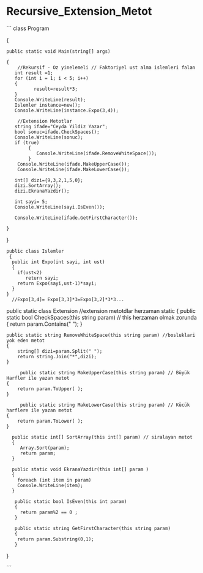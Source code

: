 # Recursive_Extension_Metot



´´´ class Program

{

    public static void Main(string[] args)
    
    {
        //Rekursif - Oz yinelemeli // Faktoriyel ust alma islemleri falan
       int result =1;
       for (int i = 1; i < 5; i++)
       {
              result=result*3;
       }
       Console.WriteLine(result);
       Islemler instance=new();
       Console.WriteLine(instance.Expo(3,4));

        //Extension Metotlar 
       string ifade="Ceyda Yildiz Yazar";
       bool sonuc=ifade.CheckSpaces();
       Console.WriteLine(sonuc);
       if (true)
            {
               Console.WriteLine(ifade.RemoveWhiteSpace()); 
            }
        Console.WriteLine(ifade.MakeUpperCase());
        Console.WriteLine(ifade.MakeLowerCase());
    
       int[] dizi={9,3,2,1,5,0};
       dizi.SortArray();
       dizi.EkranaYazdir();
    
       int sayi= 5;
       Console.WriteLine(sayi.IsEven());
       
       Console.WriteLine(ifade.GetFirstCharacter());

    }
}

    public class Islemler
     {
      public int Expo(int sayi, int ust)
      {
        if(ust<2)
           return sayi;
        return Expo(sayi,ust-1)*sayi;
      }  
    }
      //Expo[3,4]= Expo[3,3]*3=Expo[3,2]*3*3...
   
   public static class Extension                    //extension metotdlar herzaman static
   {
    public static bool CheckSpaces(this string param)  // this herzaman olmak zorunda
    {
        return param.Contains(" ");
    }

    public static string RemoveWhiteSpace(this string param) //bosluklari yok eden metot
    {
        string[] dizi=param.Split(" ");
        return string.Join("*",dizi);
    }

         public static string MakeUpperCase(this string param) // Büyük Harfler ile yazan metot
    {
        return param.ToUpper( );
    }

         public static string MakeLowerCase(this string param) // Kücük harflere ile yazan metot
    {
        return param.ToLower( );
    }
      
      public static int[] SortArray(this int[] param) // siralayan metot
      {
         Array.Sort(param);
         return param;
      }

      public static void EkranaYazdir(this int[] param )
      {
        foreach (int item in param)
        Console.WriteLine(item);     
      }

       public static bool IsEven(this int param)
       {
         return param%2 == 0 ;
       }

       public static string GetFirstCharacter(this string param)
       {
        return param.Substring(0,1);
       }
   
   }


´´´
